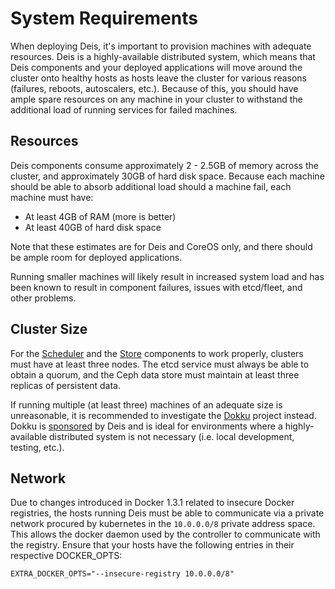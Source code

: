 # System Requirements

When deploying Deis, it's important to provision machines with adequate resources. Deis is a highly-available distributed system, which means that Deis components and your deployed applications will move around the cluster onto healthy hosts as hosts leave the cluster for various reasons (failures, reboots, autoscalers, etc.). Because of this, you should have ample spare resources on any machine in your cluster to withstand the additional load of running services for failed machines.

## Resources

Deis components consume approximately 2 - 2.5GB of memory across the cluster, and approximately 30GB of hard disk space. Because each machine should be able to absorb additional load should a machine fail, each machine must have:

* At least 4GB of RAM (more is better)
* At least 40GB of hard disk space

Note that these estimates are for Deis and CoreOS only, and there should be ample room for deployed applications.

Running smaller machines will likely result in increased system load and has been known to result in component failures, issues with etcd/fleet, and other problems.

## Cluster Size

For the [Scheduler][] and the [Store][] components to work properly, clusters must have at least three nodes. The etcd service must always be able to obtain a quorum, and the Ceph data store must maintain at least three replicas of persistent data.

If running multiple (at least three) machines of an adequate size is unreasonable, it is recommended to investigate the [Dokku][] project instead. Dokku is [sponsored][] by Deis and is ideal for environments where a highly-available distributed system is not necessary (i.e. local development, testing, etc.).

## Network

Due to changes introduced in Docker 1.3.1 related to insecure Docker registries, the hosts running Deis must be able to communicate via a private network procured by kubernetes in the `10.0.0.0/8` private address space. This allows the docker daemon used by the controller to communicate with the registry. Ensure that your hosts have the following entries in their respective DOCKER_OPTS:

	EXTRA_DOCKER_OPTS="--insecure-registry 10.0.0.0/8"


[dokku]: https://github.com/progrium/dokku
[scheduler]: ../reference-guide/terms.md#scheduler
[sponsored]: http://deis.io/deis-sponsors-dokku/
[store]: ../understanding-deis/components.md#store
